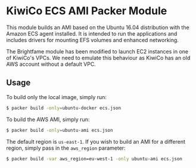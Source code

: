 # KiwiCo ECS AMI Packer Module

This module builds an AMI based on the Ubuntu 16.04 distribution with the
Amazon ECS agent installed. It is intended to run the applications and includes
drivers for mounting EFS volumes and enhanced networking.

The Brightfame module has been modified to launch EC2 instances in one of KiwiCo's
VPCs. We need to emulate this behaviour as KiwiCo has an old AWS account without
a default VPC.

## Usage

To build only the local image, simply run:

```bash
$ packer build -only=ubuntu-docker ecs.json
```

To build the AWS AMI, simply run:

```bash
$ packer build -only=ubuntu-ami ecs.json
```

The default region is `us-east-1`. If you wish to build an AMI for a different
region, simply pass in the `aws_region` parameter:

```bash
$ packer build -var aws_region=eu-west-1 -only ubuntu-ami ecs.json
```
